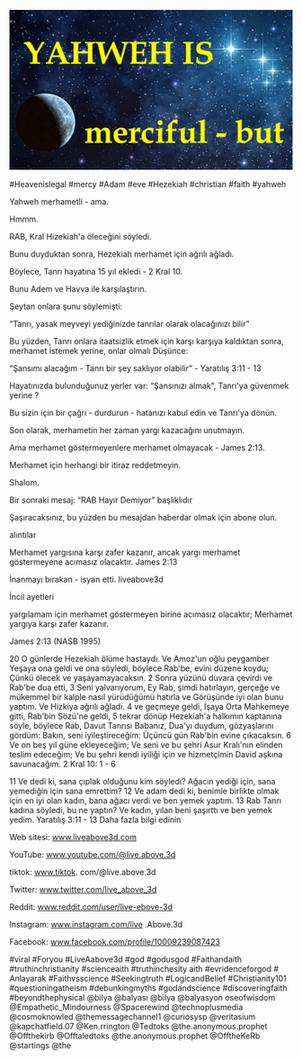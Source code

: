 ![Video cover image](../cover.jpg "cover photo")

#Heavenislegal #mercy #Adam #eve #Hezekiah #christian #faith #yahweh

Yahweh merhametli - ama.

Hmmm.

RAB, Kral Hizekiah'a öleceğini söyledi.

Bunu duyduktan sonra, Hezekiah merhamet için ağrılı ağladı.

Böylece, Tanrı hayatına 15 yıl ekledi - 2 Kral 10.

Bunu Adem ve Havva ile karşılaştırın.

Şeytan onlara şunu söylemişti:

“Tanrı, yasak meyveyi yediğinizde tanrılar olarak olacağınızı bilir”

Bu yüzden, Tanrı onlara itaatsizlik etmek için karşı karşıya kaldıktan sonra, merhamet istemek yerine, onlar olmalı Düşünce:

“Şansımı alacağım - Tanrı bir şey saklıyor olabilir” - Yaratılış 3:11 - 13

Hayatınızda bulunduğunuz yerler var: “Şansınızı almak”, Tanrı'ya güvenmek yerine ?

Bu sizin için bir çağrı - durdurun - hatanızı kabul edin ve Tanrı'ya dönün.

Son olarak, merhametin her zaman yargı kazacağını unutmayın.

Ama merhamet göstermeyenlere merhamet olmayacak - James 2:13.

Merhamet için herhangi bir itiraz reddetmeyin.

Shalom.

Bir sonraki mesaj: “RAB Hayır Demiyor” başlıklıdır

Şaşıracaksınız, bu yüzden bu mesajdan haberdar olmak için abone olun.


alıntılar

Merhamet yargısına karşı zafer kazanır, ancak yargı merhamet göstermeyene acımasız olacaktır.
James 2:13

İnanmayı bırakan - isyan etti.
liveabove3d



İncil ayetleri

yargılamam için merhamet göstermeyen birine acımasız olacaktır; Merhamet yargıya karşı zafer kazanır.

James 2:13 (NASB 1995)

20 O günlerde Hezekiah ölüme hastaydı. Ve Amoz'un oğlu peygamber Yeşaya ona geldi ve ona söyledi, böylece Rab'be, evini düzene koydu; Çünkü ölecek ve yaşayamayacaksın.
2 Sonra yüzünü duvara çevirdi ve Rab'be dua etti,
3 Seni yalvarıyorum, Ey Rab, şimdi hatırlayın, gerçeğe ve mükemmel bir kalple nasıl yürüdüğümü hatırla ve Görüşünde iyi olan bunu yaptım. Ve Hizkiya ağrılı ağladı.
4 ve geçmeye geldi, İşaya Orta Mahkemeye gitti, Rab'bin Sözü'ne geldi,
5 tekrar dönüp Hezekiah'a halkımın kaptanına söyle, böylece Rab, Davut Tanrısı Babanız, Dua'yı duydum, gözyaşlarını gördüm: Bakın, seni iyileştireceğim: Üçüncü gün Rab'bin evine çıkacaksın.
6 Ve on beş yıl güne ekleyeceğim; Ve seni ve bu şehri Asur Kralı'nın elinden teslim edeceğim; Ve bu şehri kendi iyiliği için ve hizmetçimin David aşkına savunacağım.
2 Kral 10: 1 - 6

11 Ve dedi ki, sana çıplak olduğunu kim söyledi? Ağacın yediği için, sana yemediğin için sana emrettim?
12 Ve adam dedi ki, benimle birlikte olmak için en iyi olan kadın, bana ağacı verdi ve ben yemek yaptım.
13 Rab Tanrı kadına söyledi, bu ne yaptın? Ve kadın, yılan beni şaşırttı ve ben yemek yedim.
Yaratılış 3:11 - 13
Daha fazla bilgi edinin

Web sitesi: www.liveabove3d.com

YouTube: www.youtube.com/@live.above.3d

tiktok: www.tiktok. com/@live.above.3d

Twitter: www.twitter.com/live_above_3d

Reddit: www.reddit.com/user/live-ebove-3d

Instagram: www.instagram.com/live .Above.3d

Facebook: www.facebook.com/profile/10009239087423

#viral #Foryou #LiveAabove3d #god #godusgod #Faithandaith #truthinchristianity #scienceaith #truthinchesity aith #evridenceforgod # Anlayarak #Faithvsscience #Seekingtruth #LogicandBelief #Christianity101 #questioningatheism #debunkingmyths #godandscience #discoveringfaith #beyondthephysical @bilya @balyası @bilya @balyasyon oseofwisdom @Empathetic_Mindourness @Spacerewind @technoplusmedia @cosmoknowled @themessagechannel1 @curiosysp @veritasium @kapchatfield.07 @Ken.rrington @Tedtoks @the.anonymous.prophet @Offthekirb @Offtaledtoks @the.anonymous.prophet @OfftheKeRb @startings @the
